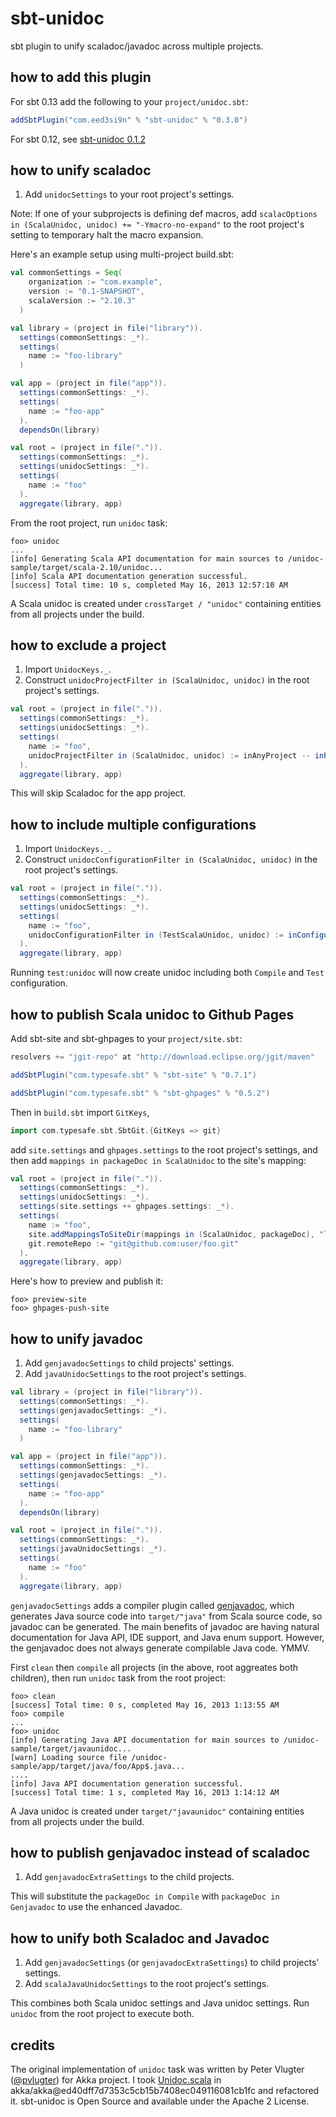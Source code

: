 sbt-unidoc
==========

sbt plugin to unify scaladoc/javadoc across multiple projects.

how to add this plugin
----------------------

For sbt 0.13 add the following to your `project/unidoc.sbt`:

```scala
addSbtPlugin("com.eed3si9n" % "sbt-unidoc" % "0.3.0")
```

For sbt 0.12, see [sbt-unidoc 0.1.2](https://github.com/sbt/sbt-unidoc/tree/v0.1.2)

how to unify scaladoc
---------------------

1. Add `unidocSettings` to your root project's settings.

Note: If one of your subprojects is defining def macros, add `scalacOptions in (ScalaUnidoc, unidoc) += "-Ymacro-no-expand"` to the root project's setting to temporary halt the macro expansion.

Here's an example setup using multi-project build.sbt:

```scala
val commonSettings = Seq(
    organization := "com.example",
    version := "0.1-SNAPSHOT",
    scalaVersion := "2.10.3"
  )

val library = (project in file("library")).
  settings(commonSettings: _*).
  settings(
    name := "foo-library"
  )

val app = (project in file("app")).
  settings(commonSettings: _*).
  settings(
    name := "foo-app"
  ).
  dependsOn(library)

val root = (project in file(".")).
  settings(commonSettings: _*).
  settings(unidocSettings: _*).
  settings(
    name := "foo"
  ).
  aggregate(library, app)
```

From the root project, run `unidoc` task:

```
foo> unidoc
...
[info] Generating Scala API documentation for main sources to /unidoc-sample/target/scala-2.10/unidoc...
[info] Scala API documentation generation successful.
[success] Total time: 10 s, completed May 16, 2013 12:57:10 AM
```

A Scala unidoc is created under `crossTarget / "unidoc"` containing entities from all projects under the build.

how to exclude a project
------------------------

1. Import `UnidocKeys._`.
2. Construct `unidocProjectFilter in (ScalaUnidoc, unidoc)` in the root project's settings.

```scala
val root = (project in file(".")).
  settings(commonSettings: _*).
  settings(unidocSettings: _*).
  settings(
    name := "foo",
    unidocProjectFilter in (ScalaUnidoc, unidoc) := inAnyProject -- inProjects(app)
  ).
  aggregate(library, app)
```

This will skip Scaladoc for the app project.

how to include multiple configurations
--------------------------------------

1. Import `UnidocKeys._`.
2. Construct `unidocConfigurationFilter in (ScalaUnidoc, unidoc)` in the root project's settings.

```scala
val root = (project in file(".")).
  settings(commonSettings: _*).
  settings(unidocSettings: _*).
  settings(
    name := "foo",
    unidocConfigurationFilter in (TestScalaUnidoc, unidoc) := inConfigurations(Compile, Test),
  ).
  aggregate(library, app)
```

Running `test:unidoc` will now create unidoc including both `Compile` and `Test` configuration.

how to publish Scala unidoc to Github Pages
-------------------------------------------

Add sbt-site and sbt-ghpages to your `project/site.sbt`:

```scala
resolvers += "jgit-repo" at "http://download.eclipse.org/jgit/maven"

addSbtPlugin("com.typesafe.sbt" % "sbt-site" % "0.7.1")

addSbtPlugin("com.typesafe.sbt" % "sbt-ghpages" % "0.5.2")
```

Then in `build.sbt` import `GitKeys`,

```scala
import com.typesafe.sbt.SbtGit.{GitKeys => git}
```

add `site.settings` and `ghpages.settings` to the root project's settings, and then add `mappings in packageDoc in ScalaUnidoc` to the site's mapping:

```scala
val root = (project in file(".")).
  settings(commonSettings: _*).
  settings(unidocSettings: _*).
  settings(site.settings ++ ghpages.settings: _*).
  settings(
    name := "foo",
    site.addMappingsToSiteDir(mappings in (ScalaUnidoc, packageDoc), "latest/api"),
    git.remoteRepo := "git@github.com:user/foo.git"
  ).
  aggregate(library, app)
```

Here's how to preview and publish it:

```
foo> preview-site
foo> ghpages-push-site
```

how to unify javadoc
--------------------

1. Add `genjavadocSettings` to child projects' settings.
2. Add `javaUnidocSettings` to the root project's settings.

```scala
val library = (project in file("library")).
  settings(commonSettings: _*).
  settings(genjavadocSettings: _*).
  settings(
    name := "foo-library"
  )

val app = (project in file("app")).
  settings(commonSettings: _*).
  settings(genjavadocSettings: _*).
  settings(
    name := "foo-app"
  ).
  dependsOn(library)

val root = (project in file(".")).
  settings(commonSettings: _*).
  settings(javaUnidocSettings: _*).
  settings(
    name := "foo"
  ).
  aggregate(library, app)
```

`genjavadocSettings` adds a compiler plugin called [genjavadoc][genjavadoc], which generates Java source code into `target/"java"` from Scala source code, so javadoc can be generated. The main benefits of javadoc are having natural documentation for Java API, IDE support, and Java enum support. However, the genjavadoc does not always generate compilable Java code. YMMV.

First `clean` then `compile` all projects (in the above, root aggreates both children), then run `unidoc` task from the root project:

```
foo> clean
[success] Total time: 0 s, completed May 16, 2013 1:13:55 AM
foo> compile
...
foo> unidoc
[info] Generating Java API documentation for main sources to /unidoc-sample/target/javaunidoc...
[warn] Loading source file /unidoc-sample/app/target/java/foo/App$.java...
....
[info] Java API documentation generation successful.
[success] Total time: 1 s, completed May 16, 2013 1:14:12 AM
```

A Java unidoc is created under `target/"javaunidoc"` containing entities from all projects under the build.

how to publish genjavadoc instead of scaladoc
---------------------------------------------

1. Add `genjavadocExtraSettings` to the child projects.

This will substitute the `packageDoc in Compile` with `packageDoc in Genjavadoc` to use the enhanced Javadoc.

how to unify both Scaladoc and Javadoc
--------------------------------------

1. Add `genjavadocSettings` (or `genjavadocExtraSettings`) to child projects' settings.
2. Add `scalaJavaUnidocSettings` to the root project's settings.

This combines both Scala unidoc settings and Java unidoc settings. Run `unidoc` from the root project to execute both.

credits
-------

The original implementation of `unidoc` task was written by Peter Vlugter ([@pvlugter](https://github.com/pvlugter)) for Akka project. I took [Unidoc.scala](https://github.com/akka/akka/blob/05ba6df5acf48eaf447b5898787e63badbe02cf9/project/Unidoc.scala) in akka/akka@ed40dff7d7353c5cb15b7408ec049116081cb1fc and refactored it. sbt-unidoc is Open Source and available under the Apache 2 License.

  [genjavadoc]: https://github.com/typesafehub/genjavadoc
